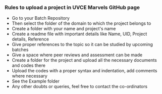 ### Rules to upload a project in UVCE Marvels GitHub page

- Go to your Batch Repository
- Then select the folder of the domain to which the project belongs to
- Create a folder with your name and project's name
- Create a readme file with important details like Name, UID, Project details, Reference
- Give proper references to the topic so it can be studied by upcoming batches 
- Give a space where peer reviews and assessment can be made
- Create a folder for the project and upload all the necessary documents and codes there
- Upload the codes with a proper syntax and indentation, add comments where necessary
- See the Example folder
- Any other doubts or queries, feel free to contact the co-ordinators

